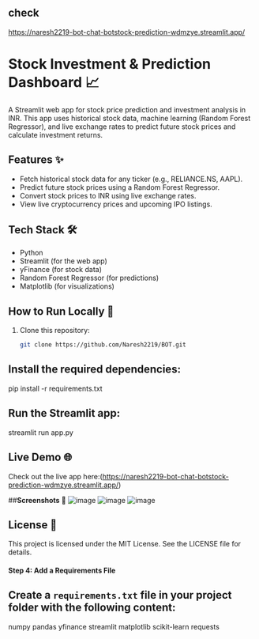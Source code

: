 ## check
https://naresh2219-bot-chat-botstock-prediction-wdmzye.streamlit.app/
# Stock Investment & Prediction Dashboard 📈

A Streamlit web app for stock price prediction and investment analysis in INR. This app uses historical stock data, machine learning (Random Forest Regressor), and live exchange rates to predict future stock prices and calculate investment returns.

## Features ✨
- Fetch historical stock data for any ticker (e.g., RELIANCE.NS, AAPL).
- Predict future stock prices using a Random Forest Regressor.
- Convert stock prices to INR using live exchange rates.
- View live cryptocurrency prices and upcoming IPO listings.

## Tech Stack 🛠️
- Python
- Streamlit (for the web app)
- yFinance (for stock data)
- Random Forest Regressor (for predictions)
- Matplotlib (for visualizations)

## How to Run Locally 🚀
1. Clone this repository:
   ```bash
   git clone https://github.com/Naresh2219/BOT.git
## Install the required dependencies:
pip install -r requirements.txt

## Run the Streamlit app:
streamlit run app.py

## Live Demo 🌐
Check out the live app here:(https://naresh2219-bot-chat-botstock-prediction-wdmzye.streamlit.app/)

##**Screenshots** 📸
![image](https://github.com/user-attachments/assets/13b534ee-8830-4779-8a65-6628c52e1b25)
![image](https://github.com/user-attachments/assets/af2140e1-d8f4-4e0c-94b8-53e7e53cd1b4)
![image](https://github.com/user-attachments/assets/ca545a78-c7cf-4a4a-9669-739adf309192)

## License 📜
This project is licensed under the MIT License. See the LICENSE file for details.


#### **Step 4: Add a Requirements File**
## Create a `requirements.txt` file in your project folder with the following content:
numpy
pandas
yfinance
streamlit
matplotlib
scikit-learn
requests
